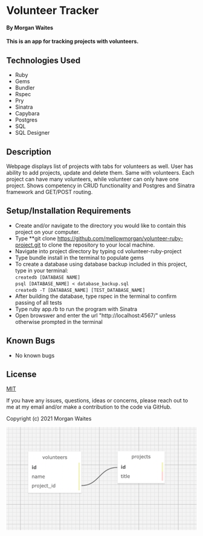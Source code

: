 # Volunteer Tracker

#### By Morgan Waites
 
#### This is an app for tracking projects with volunteers.

## Technologies Used

* Ruby
* Gems
* Bundler
* Rspec
* Pry
* Sinatra
* Capybara
* Postgres
* SQL
* SQL Designer

## Description

  Webpage displays list of projects with tabs for volunteers as well. User has ability to add projects, update and delete them. Same with volunteers. Each project can have many volunteers, while volunteer can only have one project. Shows competency in CRUD functionality and Postgres and Sinatra framework and GET/POST routing.

## Setup/Installation Requirements

* Create and/or navigate to the directory you would like to contain this project on your computer.
* Type **git clone https://github.com/mellowmorgan/volunteer-ruby-project.git to clone the repository to your local machine.
* Navigate into project directory by typing cd volunteer-ruby-project
* Type bundle install in the terminal to populate gems
* To create a database using database backup included in this project, type in your terminal:   
      `createdb [DATABASE NAME]`  
      `psql [DATABASE_NAME] < database_backup.sql`  
      `createdb -T [DATABASE_NAME] [TEST_DATABASE_NAME]`
* After building the database, type rspec in the terminal to confirm passing of all tests  
* Type ruby app.rb to run the program with Sinatra
* Open browswer and enter the url "http://localhost:4567/" unless otherwise prompted in the terminal

## Known Bugs

* No known bugs

## License

[MIT](https://opensource.org/licenses/MIT)

If you have any issues, questions, ideas or concerns, please reach out to me at my email and/or make a contribution to the code via GitHub.  

Copyright (c) 2021 Morgan Waites

![image_of_database_schema](./public/schema.png)